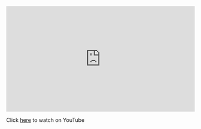 <style>
  .videoWrapper {
    position: relative;
    padding-bottom: 56.25%; /* 16:9 */
    height: 0;
  }
  .videoWrapper iframe {
    position: absolute;
    top: 0;
    left: 0;
    width: 100%;
    height: 100%;
  }
  footer {
    display: none !important;
  }

  .btn {
    display: none !important;
  }
</style>

<div class="videoWrapper">
  <iframe src="https://www.youtube.com/embed/INlHRbX7lwU" frameborder="0" allowfullscreen="allowfullscreen"></iframe>
</div>

Click [here](https://www.youtube.com/INlHRbX7lwU) to watch on YouTube